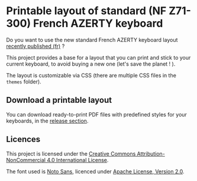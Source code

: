# Printable layout of standard (NF Z71-300) French AZERTY keyboard

Do you want to use the new standard French AZERTY keyboard layout [recently published (fr)](https://www.afnor.org/presse_avril2019/clavier-francais-norme-volontaire-pour-faciliter-ecriture/) ?

This project provides a base for a layout that you can print and stick to your current keyboard, to avoid buying a new one (let's save the planet ! ).

The layout is customizable via CSS (there are multiple CSS files in the `themes` folder).

## Download a printable layout

You can download ready-to-print PDF files with predefined styles for your keyboards, in the [release section](https://github.com/marcbal/Printable-AZERTY-NF/releases).

## Licences

This project is licensed under the [Creative Commons Attribution-NonCommercial 4.0 International License](http://creativecommons.org/licenses/by-nc/4.0/).

The font used is [Noto Sans](https://fonts.google.com/specimen/Noto+Sans), licenced under [Apache License, Version 2.0](http://www.apache.org/licenses/LICENSE-2.0).
